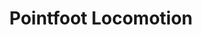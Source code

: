 ---
layout: page
title: Pointfoot Locomotion
description: Developing gait method for the wheel-legged humanoid robot.
img: assets/img/pointfoot_locomotion/walk_kin.gif
importance: 1
category: robotics
# related_publications: einstein1956investigations, einstein1950meaning
---
